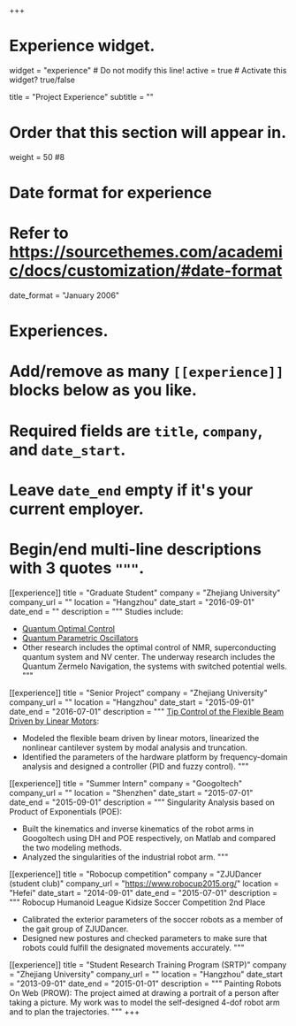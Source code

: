 +++
# Experience widget.
widget = "experience"  # Do not modify this line!
active = true  # Activate this widget? true/false

title = "Project Experience"
subtitle = ""

# Order that this section will appear in.
weight = 50
#8

# Date format for experience
#   Refer to https://sourcethemes.com/academic/docs/customization/#date-format
date_format = "January 2006"

# Experiences.
#   Add/remove as many `[[experience]]` blocks below as you like.
#   Required fields are `title`, `company`, and `date_start`.
#   Leave `date_end` empty if it's your current employer.
#   Begin/end multi-line descriptions with 3 quotes `"""`.
[[experience]]
  title = "Graduate Student"
  company = "Zhejiang University"
  company_url = ""
  location = "Hangzhou"
  date_start = "2016-09-01"
  date_end = ""
  description = """
  Studies include:
  
  * [Quantum Optimal Control](https://bshizju.netlify.com/publication/time-scaling-transformation-in-quantum-optimal-control-computation/)
  * [Quantum Parametric Oscillators](https://bshizju.netlify.com/publication/frequency-control-of-quantum-parametric-oscillators/)
  * Other research includes the optimal control of NMR, superconducting quantum system and NV center. The underway research includes the Quantum Zermelo Navigation, the systems with switched potential wells.
  """

[[experience]]
  title = "Senior Project"
  company = "Zhejiang University"
  company_url = ""
  location = "Hangzhou"
  date_start = "2015-09-01"
  date_end = "2016-07-01"
  description = """
[Tip Control of the Flexible Beam Driven by Linear Motors](https://bshizju.netlify.com/publication/design-of-the-tip-control-of-flexible-beam-driven-by-linear-motor-based-on-vibration-modal-analysis/):

  * Modeled the flexible beam driven by linear motors, linearized the nonlinear cantilever system by modal analysis and truncation.
  * Identified the parameters of the hardware platform by frequency-domain analysis and designed a controller (PID and fuzzy control).
"""

[[experience]]
  title = "Summer Intern"
  company = "Googoltech"
  company_url = ""
  location = "Shenzhen"
  date_start = "2015-07-01"
  date_end = "2015-09-01"
  description = """
  Singularity Analysis based on Product of Exponentials (POE):

  * Built the kinematics and inverse kinematics of the robot arms in Googoltech using DH and POE respectively, on Matlab and compared the two modeling methods.
  * Analyzed the singularities of the industrial robot arm.
  """

[[experience]]
  title = "Robocup competition"
  company = "ZJUDancer (student club)"
  company_url = "https://www.robocup2015.org/"
  location = "Hefei"
  date_start = "2014-09-01"
  date_end = "2015-07-01"
  description = """
  Robocup Humanoid League Kidsize Soccer Competition 2nd Place

  * Calibrated the exterior parameters of the soccer robots as a member of the gait group of ZJUDancer.
  * Designed new postures and checked parameters to make sure that robots
could fulfill the designated movements accurately.
  """

[[experience]]
  title = "Student Research Training Program (SRTP)"
  company = "Zhejiang University"
  company_url = ""
  location = "Hangzhou"
  date_start = "2013-09-01"
  date_end = "2015-01-01"
  description = """
  Painting Robots On Web (PROW): The project aimed at drawing a portrait of a person after taking a picture. My work was to model the self-designed 4-dof robot arm and to plan the trajectories.
"""
+++
